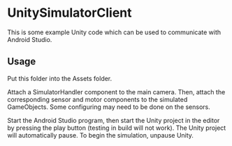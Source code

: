 # UnitySimulatorClient
This is some example Unity code which can be used to communicate with Android Studio. 
## Usage
Put this folder into the Assets folder.

Attach a SimulatorHandler component to the main camera. Then, attach the corresponding sensor and motor components to the simulated GameObjects. Some configuring may need to be done on the sensors.

Start the Android Studio program, then start the Unity project in the editor by pressing the play button (testing in build will not work). The Unity project will automatically pause. To begin the simulation, unpause Unity. 
